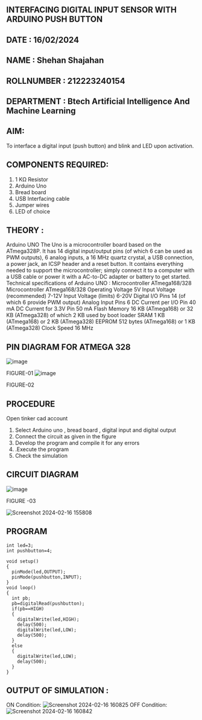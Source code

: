 ## INTERFACING DIGITAL INPUT SENSOR WITH ARDUINO PUSH BUTTON
## DATE : 16/02/2024
## NAME : Shehan Shajahan																		             
## ROLLNUMBER : 212223240154
## DEPARTMENT : Btech Artificial Intelligence And Machine Learning


## AIM:
To interface a digital input (push button) and blink and LED upon activation.
## COMPONENTS REQUIRED:
1.	1 KΩ Resistor 
2.	Arduino Uno 
3.	Bread board 
4.	USB Interfacing cable 
5.	Jumper wires 
6.	LED of choice 
## THEORY :
Arduino UNO
 	  The Uno is a microcontroller board based on the ATmega328P. It has 14 digital input/output pins (of which 6 can be used as PWM outputs), 6 analog inputs, a 16 MHz quartz crystal, a USB connection, a power jack, an ICSP header and a reset button. It contains everything needed to support the microcontroller; simply connect it to a computer with a USB cable or power it with a AC-to-DC adapter or battery to get started.
	Technical specifications of Arduino UNO :
Microcontroller	ATmega168/328
Microcontroller	ATmega168/328
Operating Voltage	5V
Input Voltage (recommended)	7-12V
Input Voltage (limits)	6-20V
Digital I/O Pins	14 (of which 6 provide PWM output)
Analog Input Pins	6
DC Current per I/O Pin	40 mA
DC Current for 3.3V Pin	50 mA
Flash Memory	16 KB (ATmega168) or 32 KB (ATmega328) of which 2 KB used by boot loader
SRAM	1 KB (ATmega168) or 2 KB (ATmega328)
EEPROM	512 bytes (ATmega168) or 1 KB (ATmega328)
Clock Speed	16 MHz
## PIN DIAGRAM FOR ATMEGA 328
 
![image](https://user-images.githubusercontent.com/36288975/163530394-115baee4-7ed1-49fe-9cce-d7b625e11e85.png)

FIGURE-01
![image](https://user-images.githubusercontent.com/36288975/163530431-4d390e98-0942-42d8-95b8-f57d348e6ad8.png)

FIGURE-02
## PROCEDURE 
 Open tinker cad account 
1.	Select Arduino uno , bread board , digital input and digital output 
2.	Connect the circuit as given in the figure 
3.	Develop the program and compile it for any errors 
4.	 .Execute the program 
5.	Check the simulation 



## CIRCUIT DIAGRAM 


![image](https://user-images.githubusercontent.com/36288975/163530437-87a0afbd-b3c9-44ad-b907-5de63486fb9d.png)



FIGURE -03

![Screenshot 2024-02-16 155808](https://github.com/shehanshajahan/-INTERFACING-DIGITAL-INPUT-SENSOR-WITH-ARDUINO-PUSH-BUTTON-/assets/139317389/5412b40f-0853-49d6-a984-ee9e0d493ced)



## PROGRAM 
 
```
int led=3;
int pushbutton=4;

void setup()
{
  pinMode(led,OUTPUT);
  pinMode(pushbutton,INPUT);
}
void loop()
{
  int pb;
  pb=digitalRead(pushbutton);
  if(pb==HIGH)
  {
    digitalWrite(led,HIGH);
    delay(500);
    digitalWrite(led,LOW);
    delay(500);
  }
  else
  {
    digitalWrite(led,LOW);
    delay(500);
  }
}

```
## OUTPUT OF SIMULATION :
ON Condition:
![Screenshot 2024-02-16 160825](https://github.com/shehanshajahan/-INTERFACING-DIGITAL-INPUT-SENSOR-WITH-ARDUINO-PUSH-BUTTON-/assets/139317389/cd78a4f3-163d-4ea1-b859-01352dbf2bb1)
OFF Condition:
![Screenshot 2024-02-16 160842](https://github.com/shehanshajahan/-INTERFACING-DIGITAL-INPUT-SENSOR-WITH-ARDUINO-PUSH-BUTTON-/assets/139317389/ea9dfead-a069-4914-a718-c2927060aa96)


